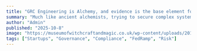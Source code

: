 ```yaml
---
title: "GRC Engineering is Alchemy, and evidence is the base element for compliance"
summary: "Much like ancient alchemists, trying to secure complex systems via checkbox compliance can feel like attempts to impose a type of techno-ethics upon chaotic systems to keep the demons away"
author: "Admin"
published: "2025-10-8"
image: "https://museumofwitchcraftandmagic.co.uk/wp-content/uploads/2018/08/hermes-tris.jpg"
tags: ["Startups", "Governance", "Compliance", "FedRamp", "Risk"]
---
```



